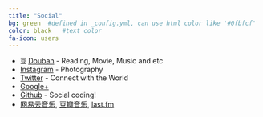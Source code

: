 ```yaml
---
title: "Social"
bg: green  #defined in _config.yml, can use html color like '#0fbfcf'
color: black   #text color
fa-icon: users
---
```


* `豆` [Douban](http://www.douban.com/people/billryan/) - Reading, Movie, Music and etc
* <i class="fa fa-instagram"></i> [Instagram](https://instagram.com/billryan8/) - Photography
* <i class="fa fa-twitter"></i> [Twitter](https://twitter.com/billryan_yb) - Connect with the World
* <i class="fa fa-google-plus"></i> [Google+](https://plus.google.com/+BillRyan8)
* <i class="fa fa-github-alt"></i> [Github](https://github.com/billryan) - Social coding!
* <i class="fa fa-music"></i> [网易云音乐](http://music.163.com/#/user/home?id=15853960), [豆瓣音乐](http://music.douban.com/people/billryan/), [last.fm](http://www.last.fm/user/bill_ryan)
